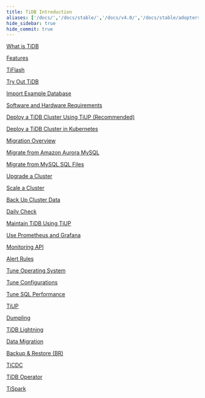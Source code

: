 ```yaml
---
title: TiDB Introduction
aliases: ['/docs/','/docs/stable/','/docs/v4.0/','/docs/stable/adopters/','/docs/adopters/', '/docs/v4.0/adopters/','tidb/v4.0/adopters']
hide_sidebar: true
hide_commit: true
---
```


<LearningPathContainer platform="tidb" title="TiDB" subTitle="TiDB is an open-source NewSQL database that supports Hybrid Transactional and Analytical Processing (HTAP) workloads. Find the guide, samples, and references you need to use TiDB.">

<LearningPath label="Learn" icon="cloud1">

[What is TiDB](https://docs.pingcap.com/tidb/v4.0/overview)

[Features](https://docs.pingcap.com/tidb/v4.0/basic-features)

[TiFlash](https://docs.pingcap.com/tidb/v4.0/tiflash-overview)

</LearningPath>

<LearningPath label="Try" icon="cloud5">

[Try Out TiDB](https://docs.pingcap.com/tidb/v4.0/quick-start-with-tidb)

[Import Example Database](https://docs.pingcap.com/tidb/v4.0/import-example-data)

</LearningPath>

<LearningPath label="Deploy" icon="deploy">

[Software and Hardware Requirements](https://docs.pingcap.com/tidb/v4.0/hardware-and-software-requirements)

[Deploy a TiDB Cluster Using TiUP (Recommended)](https://docs.pingcap.com/tidb/v4.0/production-deployment-using-tiup)

[Deploy a TiDB Cluster in Kubernetes](https://docs.pingcap.com/tidb/v4.0/tidb-in-kubernetes)

</LearningPath>

<LearningPath label="Migrate" icon="cloud3">

[Migration Overview](https://docs.pingcap.com/tidb/v4.0/migration-overview)

[Migrate from Amazon Aurora MySQL](https://docs.pingcap.com/tidb/v4.0/migrate-from-aurora-using-lightning)

[Migrate from MySQL SQL Files](https://docs.pingcap.com/tidb/v4.0/migrate-from-mysql-dumpling-files)

</LearningPath>

<LearningPath label="Maintain" icon="maintain">

[Upgrade a Cluster](https://docs.pingcap.com/tidb/v4.0/upgrade-tidb-using-tiup)

[Scale a Cluster](https://docs.pingcap.com/tidb/v4.0/scale-tidb-using-tiup)

[Back Up Cluster Data](https://docs.pingcap.com/tidb/v4.0/use-br-command-line-tool)

[Daily Check](https://docs.pingcap.com/tidb/v4.0/daily-check)

[Maintain TiDB Using TiUP](https://docs.pingcap.com/tidb/v4.0/maintain-tidb-using-tiup)

</LearningPath>

<LearningPath label="Monitor" icon="cloud6">

[Use Prometheus and Grafana](https://docs.pingcap.com/tidb/v4.0/tidb-monitoring-framework)

[Monitoring API](https://docs.pingcap.com/tidb/v4.0/tidb-monitoring-api)

[Alert Rules](https://docs.pingcap.com/tidb/v4.0/alert-rules)

</LearningPath>

<LearningPath label="Tune" icon="tidb-cloud-tune">

[Tune Operating System](https://docs.pingcap.com/tidb/v4.0/tune-operating-system)

[Tune Configurations](https://docs.pingcap.com/tidb/v4.0/configure-memory-usage)

[Tune SQL Performance](https://docs.pingcap.com/tidb/v4.0/sql-tuning-overview)

</LearningPath>

<LearningPath label="Tools" icon="doc7">

[TiUP](https://docs.pingcap.com/tidb/v4.0/tiup-overview)

[Dumpling](https://docs.pingcap.com/tidb/v4.0/dumpling-overview)

[TiDB Lightning](https://docs.pingcap.com/tidb/v4.0/tidb-lightning-overview)

[Data Migration](https://docs.pingcap.com/tidb/v4.0/dm-overview)

[Backup & Restore (BR)](https://docs.pingcap.com/tidb/v4.0/backup-and-restore-tool)

[TiCDC](https://docs.pingcap.com/tidb/v4.0/ticdc-overview)

[TiDB Operator](https://docs.pingcap.com/tidb/v4.0/tidb-operator-overview)

[TiSpark](https://docs.pingcap.com/tidb/v4.0/tispark-overview)

</LearningPath>

</LearningPathContainer>